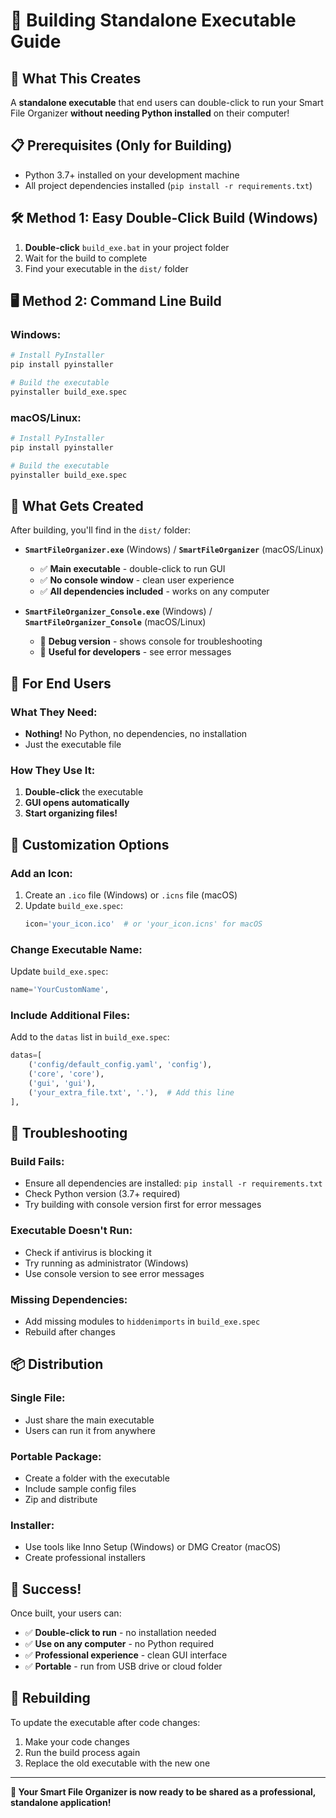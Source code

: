 # 🚀 Building Standalone Executable Guide

## 🎯 **What This Creates**

A **standalone executable** that end users can double-click to run your Smart File Organizer **without needing Python installed** on their computer!

## 📋 **Prerequisites (Only for Building)**

- Python 3.7+ installed on your development machine
- All project dependencies installed (`pip install -r requirements.txt`)

## 🛠️ **Method 1: Easy Double-Click Build (Windows)**

1. **Double-click** `build_exe.bat` in your project folder
2. Wait for the build to complete
3. Find your executable in the `dist/` folder

## 🖥️ **Method 2: Command Line Build**

### **Windows:**
```bash
# Install PyInstaller
pip install pyinstaller

# Build the executable
pyinstaller build_exe.spec
```

### **macOS/Linux:**
```bash
# Install PyInstaller
pip install pyinstaller

# Build the executable
pyinstaller build_exe.spec
```

## 📁 **What Gets Created**

After building, you'll find in the `dist/` folder:

- **`SmartFileOrganizer.exe`** (Windows) / **`SmartFileOrganizer`** (macOS/Linux)
  - ✅ **Main executable** - double-click to run GUI
  - ✅ **No console window** - clean user experience
  - ✅ **All dependencies included** - works on any computer

- **`SmartFileOrganizer_Console.exe`** (Windows) / **`SmartFileOrganizer_Console`** (macOS/Linux)
  - 🔧 **Debug version** - shows console for troubleshooting
  - 📝 **Useful for developers** - see error messages

## 🎁 **For End Users**

### **What They Need:**
- **Nothing!** No Python, no dependencies, no installation
- Just the executable file

### **How They Use It:**
1. **Double-click** the executable
2. **GUI opens automatically**
3. **Start organizing files!**

## 🔧 **Customization Options**

### **Add an Icon:**
1. Create an `.ico` file (Windows) or `.icns` file (macOS)
2. Update `build_exe.spec`:
   ```python
   icon='your_icon.ico'  # or 'your_icon.icns' for macOS
   ```

### **Change Executable Name:**
Update `build_exe.spec`:
```python
name='YourCustomName',
```

### **Include Additional Files:**
Add to the `datas` list in `build_exe.spec`:
```python
datas=[
    ('config/default_config.yaml', 'config'),
    ('core', 'core'),
    ('gui', 'gui'),
    ('your_extra_file.txt', '.'),  # Add this line
],
```

## 🚨 **Troubleshooting**

### **Build Fails:**
- Ensure all dependencies are installed: `pip install -r requirements.txt`
- Check Python version (3.7+ required)
- Try building with console version first for error messages

### **Executable Doesn't Run:**
- Check if antivirus is blocking it
- Try running as administrator (Windows)
- Use console version to see error messages

### **Missing Dependencies:**
- Add missing modules to `hiddenimports` in `build_exe.spec`
- Rebuild after changes

## 📦 **Distribution**

### **Single File:**
- Just share the main executable
- Users can run it from anywhere

### **Portable Package:**
- Create a folder with the executable
- Include sample config files
- Zip and distribute

### **Installer:**
- Use tools like Inno Setup (Windows) or DMG Creator (macOS)
- Create professional installers

## 🎉 **Success!**

Once built, your users can:
- ✅ **Double-click to run** - no installation needed
- ✅ **Use on any computer** - no Python required
- ✅ **Professional experience** - clean GUI interface
- ✅ **Portable** - run from USB drive or cloud folder

## 🔄 **Rebuilding**

To update the executable after code changes:
1. Make your code changes
2. Run the build process again
3. Replace the old executable with the new one

---

**🎯 Your Smart File Organizer is now ready to be shared as a professional, standalone application!**
